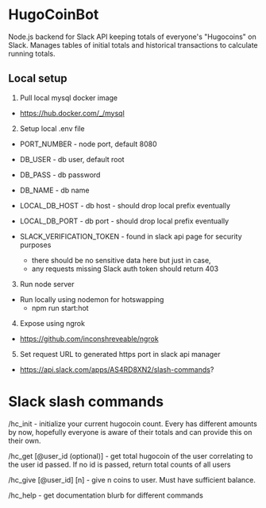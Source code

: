 # HugoCoinBot

Node.js backend for Slack API keeping totals of everyone's "Hugocoins" on Slack. Manages tables of initial totals and historical transactions to calculate running totals.

## Local setup

1. Pull local mysql docker image
  * https://hub.docker.com/_/mysql

2. Setup local .env file
  * PORT_NUMBER - node port, default 8080
  * DB_USER - db user, default root
  * DB_PASS - db password
  * DB_NAME - db name

  * LOCAL_DB_HOST - db host - should drop local prefix eventually
  * LOCAL_DB_PORT - db port - should drop local prefix eventually

  * SLACK_VERIFICATION_TOKEN - found in slack api page for security purposes
    * there should be no sensitive data here but just in case,
    * any requests missing Slack auth token should return 403

3. Run node server
  * Run locally using nodemon for hotswapping
    * npm run start:hot


4. Expose using ngrok
  * https://github.com/inconshreveable/ngrok

5. Set request URL to generated https port in slack api manager
  * https://api.slack.com/apps/AS4RD8XN2/slash-commands?

# Slack slash commands

/hc\_init - initialize your current hugocoin count. Every has different amounts by now,
  hopefully everyone is aware of their totals and can provide this on their own.

/hc\_get [@user\_id (optional)] - get total hugocoin of the user correlating to the
  user id passed. If no id is passed, return total counts of all users

/hc\_give [@user\_id] [n] - give n coins to user. Must have sufficient balance.

/hc\_help - get documentation blurb for different commands
